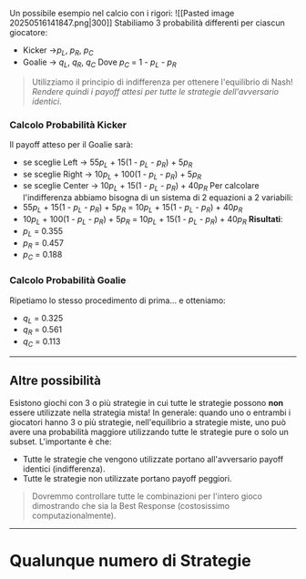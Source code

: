 Un possibile esempio nel calcio con i rigori:
![[Pasted image 20250516141847.png|300]]
Stabiliamo 3 probabilità differenti per ciascun giocatore:
- Kicker ->$p_L$, $p_R$, $p_C$
- Goalie -> $q_L$, $q_R$, $q_C$
Dove $p_C$ = 1 - $p_L$ - $p_R$

> Utilizziamo il principio di indifferenza per ottenere l'equilibrio di Nash!
> *Rendere quindi i payoff attesi per tutte le strategie dell'avversario identici*.

### Calcolo Probabilità Kicker
Il payoff atteso per il Goalie sarà:
- se sceglie Left -> 55$p_L$ + 15(1 - $p_L$ - $p_R$) + 5$p_R$
- se sceglie Right -> 10$p_L$ + 100(1 - $p_L$ - $p_R$) + 5$p_R$
- se sceglie Center -> 10$p_L$ + 15(1 - $p_L$ - $p_R$) + 40$p_R$
Per calcolare l'indifferenza abbiamo bisogna di un sistema di 2 equazioni a 2 variabili:
- 55$p_L$ + 15(1 - $p_L$ - $p_R$) + 5$p_R$ = 10$p_L$ + 15(1 - $p_L$ - $p_R$) + 40$p_R$
- 10$p_L$ + 100(1 - $p_L$ - $p_R$) + 5$p_R$ = 10$p_L$ + 15(1 - $p_L$ - $p_R$) + 40$p_R$
**Risultati**:
- $p_L$ = 0.355
- $p_R$ = 0.457
- $p_C$ = 0.188
### Calcolo Probabilità Goalie
Ripetiamo lo stesso procedimento di prima... e otteniamo:
- $q_L$ =  0.325
- $q_R$ = 0.561
- $q_C$ = 0.113
---
## Altre possibilità
Esistono giochi con 3 o più strategie in cui tutte le strategie possono **non** essere utilizzate nella strategia mista!
In generale: quando uno o entrambi i giocatori hanno 3 o più strategie, nell'equilibrio a strategie miste, uno può avere una probabilità maggiore utilizzando tutte le strategie pure o solo un subset. 
L'importante è che:
- Tutte le strategie che vengono utilizzate portano all'avversario payoff identici (indifferenza).
- Tutte le strategie non utilizzate portano payoff peggiori.
> Dovremmo controllare tutte le combinazioni per l'intero gioco dimostrando che sia la Best Response (costosissimo computazionalmente).
---
# Qualunque numero di Strategie
